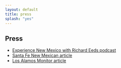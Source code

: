 ```yaml
---
layout: default
title: press
splash: "yes"
---
```


## Press

* [Experience New Mexico with Richard Eeds podcast](https://p.ftur.io/ktrcam/1360)
* [Santa Fe New Mexican article](https://www.santafenewmexican.com/news/adventure/los-alamos-hiker-s-guide-helps-unlock-valles-caldera-s-backcountry-trails/article_4de4ebe8-d8b6-11ea-a56a-df96934f3dd9.html)
* [Los Alamos Monitor article](https://www.lamonitor.com/content/local-hiker-authors-trail-guide-valles-caldera-national-preserve)

